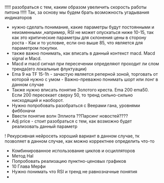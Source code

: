 !!!!! разобраться с тем, каким образом увеличить скорость работы питона !!!!!
Так, за основу мы будем брать возможность угадывания индикаторов
- нужно сделать понимание, какие параметры будут постоянными и неизменными ,например, RSI не может опускаться ниже 10-15, так как это критические параметры для склонения цены в сторону роста - Как и то условие, если оно выше 85, что является для параметром покупки. 
- также важно понимать, как вписать в данный контекст macd. Macd signal и Macd.
- Macd и macd сигнал при пересечении определяют проходит ли слом тренда(его локальные флуктуации)
- Ema 9 на TF 15-1h - зачастую является реперной зоной, торговать от которой нужно с умом - Важно-преважно понимать шорт или лонг в данном случае 
- Также нужно вписать понятие Золотого креста. Ema 200 ema50. Если 200 пересекает сверху 50, то тренд сильно-сильно нисходящий и наоборот.
- Нужно попробовать разобраться с Веерами гана, уровнями фиббоначи 
- Ввести понятие волн Эллиота 
??Парсинг новостей????
- Adj price - стоит разобраться с тем, как возможно будет реализовать данный параметр   

! Рекурсивная нейросеть хороший вариант в данном случае, тк позволяет в данном случае, как можно корректнее определить что-то

- Комбинированное использование циклов и осцилляторов 
- Метод Hal
- Попробовать реализацию пунктно-ценовых графиков 
- 10 Глава Мерфи
- Нужно понимать что RSI и тренд не равнозначные понятия 
-